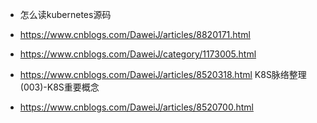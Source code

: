 * 怎么读kubernetes源码
* https://www.cnblogs.com/DaweiJ/articles/8820171.html

* https://www.cnblogs.com/DaweiJ/category/1173005.html

* https://www.cnblogs.com/DaweiJ/articles/8520318.html
K8S脉络整理(003)-K8S重要概念
* https://www.cnblogs.com/DaweiJ/articles/8520700.html
